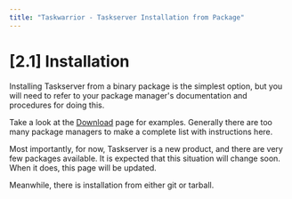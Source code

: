 ```yaml
---
title: "Taskwarrior - Taskserver Installation from Package"
---
```


# [2.1] Installation

Installing Taskserver from a binary package is the simplest option, but you will need to refer to your package manager's documentation and procedures for doing this.

Take a look at the [Download](../../../download/#distributions) page for examples.
Generally there are too many package managers to make a complete list with instructions here.

Most importantly, for now, Taskserver is a new product, and there are very few packages available.
It is expected that this situation will change soon.
When it does, this page will be updated.

Meanwhile, there is installation from either git or tarball.
